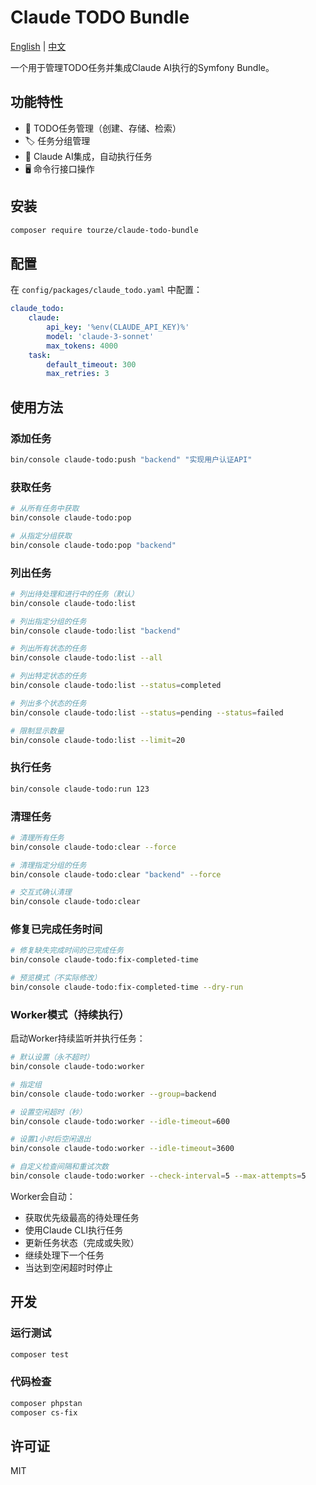 # Claude TODO Bundle

[English](README.md) | [中文](README.zh-CN.md)

一个用于管理TODO任务并集成Claude AI执行的Symfony Bundle。

## 功能特性

- 📝 TODO任务管理（创建、存储、检索）
- 🏷️ 任务分组管理
- 🤖 Claude AI集成，自动执行任务
- 🖥️ 命令行接口操作

## 安装

```bash
composer require tourze/claude-todo-bundle
```

## 配置

在 `config/packages/claude_todo.yaml` 中配置：

```yaml
claude_todo:
    claude:
        api_key: '%env(CLAUDE_API_KEY)%'
        model: 'claude-3-sonnet'
        max_tokens: 4000
    task:
        default_timeout: 300
        max_retries: 3
```

## 使用方法

### 添加任务

```bash
bin/console claude-todo:push "backend" "实现用户认证API"
```

### 获取任务

```bash
# 从所有任务中获取
bin/console claude-todo:pop

# 从指定分组获取
bin/console claude-todo:pop "backend"
```

### 列出任务

```bash
# 列出待处理和进行中的任务（默认）
bin/console claude-todo:list

# 列出指定分组的任务
bin/console claude-todo:list "backend"

# 列出所有状态的任务
bin/console claude-todo:list --all

# 列出特定状态的任务
bin/console claude-todo:list --status=completed

# 列出多个状态的任务
bin/console claude-todo:list --status=pending --status=failed

# 限制显示数量
bin/console claude-todo:list --limit=20
```

### 执行任务

```bash
bin/console claude-todo:run 123
```

### 清理任务

```bash
# 清理所有任务
bin/console claude-todo:clear --force

# 清理指定分组的任务
bin/console claude-todo:clear "backend" --force

# 交互式确认清理
bin/console claude-todo:clear
```

### 修复已完成任务时间

```bash
# 修复缺失完成时间的已完成任务
bin/console claude-todo:fix-completed-time

# 预览模式（不实际修改）
bin/console claude-todo:fix-completed-time --dry-run
```

### Worker模式（持续执行）

启动Worker持续监听并执行任务：

```bash
# 默认设置（永不超时）
bin/console claude-todo:worker

# 指定组
bin/console claude-todo:worker --group=backend

# 设置空闲超时（秒）
bin/console claude-todo:worker --idle-timeout=600

# 设置1小时后空闲退出
bin/console claude-todo:worker --idle-timeout=3600

# 自定义检查间隔和重试次数
bin/console claude-todo:worker --check-interval=5 --max-attempts=5
```

Worker会自动：
- 获取优先级最高的待处理任务
- 使用Claude CLI执行任务
- 更新任务状态（完成或失败）
- 继续处理下一个任务
- 当达到空闲超时时停止

## 开发

### 运行测试

```bash
composer test
```

### 代码检查

```bash
composer phpstan
composer cs-fix
```

## 许可证

MIT
